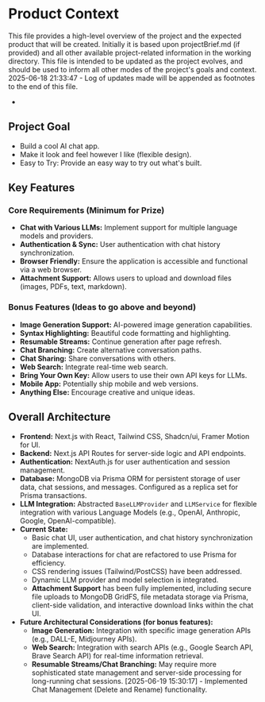 # Product Context

This file provides a high-level overview of the project and the expected product that will be created. Initially it is based upon projectBrief.md (if provided) and all other available project-related information in the working directory. This file is intended to be updated as the project evolves, and should be used to inform all other modes of the project's goals and context.
2025-06-18 21:33:47 - Log of updates made will be appended as footnotes to the end of this file.

*

## Project Goal

*   Build a cool AI chat app.
*   Make it look and feel however I like (flexible design).
*   Easy to Try: Provide an easy way to try out what's built.

## Key Features

### Core Requirements (Minimum for Prize)
*   **Chat with Various LLMs:** Implement support for multiple language models and providers.
*   **Authentication & Sync:** User authentication with chat history synchronization.
*   **Browser Friendly:** Ensure the application is accessible and functional via a web browser.
*   **Attachment Support:** Allows users to upload and download files (images, PDFs, text, markdown).

### Bonus Features (Ideas to go above and beyond)
*   **Image Generation Support:** AI-powered image generation capabilities.
*   **Syntax Highlighting:** Beautiful code formatting and highlighting.
*   **Resumable Streams:** Continue generation after page refresh.
*   **Chat Branching:** Create alternative conversation paths.
*   **Chat Sharing:** Share conversations with others.
*   **Web Search:** Integrate real-time web search.
*   **Bring Your Own Key:** Allow users to use their own API keys for LLMs.
*   **Mobile App:** Potentially ship mobile and web versions.
*   **Anything Else:** Encourage creative and unique ideas.

## Overall Architecture

*   **Frontend:** Next.js with React, Tailwind CSS, Shadcn/ui, Framer Motion for UI.
*   **Backend:** Next.js API Routes for server-side logic and API endpoints.
*   **Authentication:** NextAuth.js for user authentication and session management.
*   **Database:** MongoDB via Prisma ORM for persistent storage of user data, chat sessions, and messages. Configured as a replica set for Prisma transactions.
*   **LLM Integration:** Abstracted `BaseLLMProvider` and `LLMService` for flexible integration with various Language Models (e.g., OpenAI, Anthropic, Google, OpenAI-compatible).
*   **Current State:**
    *   Basic chat UI, user authentication, and chat history synchronization are implemented.
    *   Database interactions for chat are refactored to use Prisma for efficiency.
    *   CSS rendering issues (Tailwind/PostCSS) have been addressed.
    *   Dynamic LLM provider and model selection is integrated.
    *   **Attachment Support** has been fully implemented, including secure file uploads to MongoDB GridFS, file metadata storage via Prisma, client-side validation, and interactive download links within the chat UI.
*   **Future Architectural Considerations (for bonus features):**
    *   **Image Generation:** Integration with specific image generation APIs (e.g., DALL-E, Midjourney APIs).
    *   **Web Search:** Integration with search APIs (e.g., Google Search API, Brave Search API) for real-time information retrieval.
    *   **Resumable Streams/Chat Branching:** May require more sophisticated state management and server-side processing for long-running chat sessions.
[2025-06-19 15:30:17] - Implemented Chat Management (Delete and Rename) functionality.